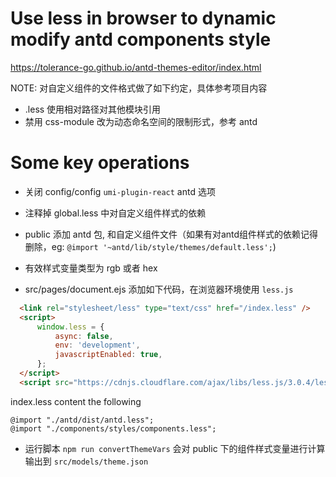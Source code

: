 # Use less in browser to dynamic modify antd components style

https://tolerance-go.github.io/antd-themes-editor/index.html

NOTE: 对自定义组件的文件格式做了如下约定，具体参考项目内容

- .less 使用相对路径对其他模块引用
- 禁用 css-module 改为动态命名空间的限制形式，参考 antd

# Some key operations

- 关闭 config/config `umi-plugin-react` antd 选项

- 注释掉 global.less 中对自定义组件样式的依赖

- public 添加 antd 包, 和自定义组件文件（如果有对antd组件样式的依赖记得删除，eg: `@import '~antd/lib/style/themes/default.less';`)

- 有效样式变量类型为 rgb 或者 hex

- src/pages/document.ejs 添加如下代码，在浏览器环境使用 `less.js`

```html
  <link rel="stylesheet/less" type="text/css" href="/index.less" />
  <script>
      window.less = {
          async: false,
          env: 'development',
          javascriptEnabled: true,
      };
  </script>
  <script src="https://cdnjs.cloudflare.com/ajax/libs/less.js/3.0.4/less.min.js"></script>
```

index.less content the following

```less
@import "./antd/dist/antd.less";
@import "./components/styles/components.less";
```

- 运行脚本 `npm run convertThemeVars` 会对 public 下的组件样式变量进行计算输出到 `src/models/theme.json`

